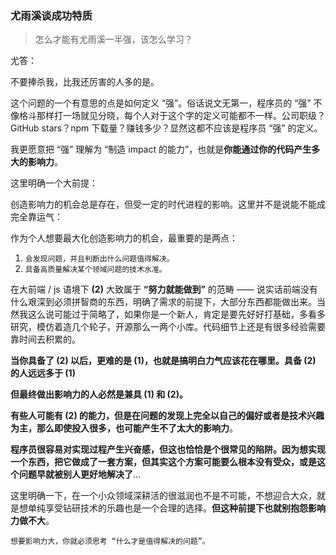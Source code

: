 ### 尤雨溪谈成功特质

> 怎么才能有尤雨溪一半强，该怎么学习？

尤答：

不要捧杀我，比我还厉害的人多的是。

这个问题的一个有意思的点是如何定义 “强”。俗话说文无第一，程序员的 “强” 不像格斗那样打一场就见分晓，每个人对于这个字的定义可能都不一样。公司职级？GitHub stars？npm 下载量？赚钱多少？显然这都不应该是程序员 “强” 的定义。

我更愿意把 “强” 理解为 “制造 impact 的能力”，也就是**你能通过你的代码产生多大的影响力**。

这里明确一个大前提：

创造影响力的机会总是存在，但受一定的时代进程的影响。这里并不是说能不能成完全靠运气：

作为个人想要最大化创造影响力的机会，最重要的是两点：

1. `会发现问题，并且判断出什么问题值得解决。`
2. `具备高质量解决某个领域问题的技术水准。`



在大前端 / js 语境下 **(2)** 大致属于 **“努力就能做到”** 的范畴 —— 说实话前端没有什么艰深到必须拼智商的东西，明确了需求的前提下，大部分东西都能做出来。当然我这么说可能过于简略了，如果你是一个新人，肯定是要先好好打基础，多看多研究，模仿着造几个轮子，开源那么一两个小库。代码细节上还是有很多经验需要靠时间去积累的。

**当你具备了 (2) 以后，更难的是 (1)，也就是搞明白力气应该花在哪里。具备 (2) 的人远远多于 (1)** 

**但最终做出影响力的人必然是兼具 (1) 和 (2)。**

**有些人可能有 (2) 的能力，但是在问题的发现上完全以自己的偏好或者是技术兴趣为主，那么即使投入很多，也可能产生不了太大的影响力**。

**程序员很容易对实现过程产生兴奋感，但这也恰恰是个很常见的陷阱。因为想实现一个东西，把它做成了一套方案，但其实这个方案可能要么根本没有受众，或是这个问题早就被别人更好地解决了**...

这里明确一下，在一个小众领域深耕活的很滋润也不是不可能，不想迎合大众，就是想单纯享受钻研技术的乐趣也是一个合理的选择。**但这种前提下也就别抱怨影响力做不大**。

`想要影响力大，你就必须思考 “什么才是值得解决的问题”。`

